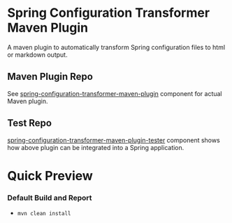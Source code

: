 # Spring Configuration Transformer Maven Plugin

A maven plugin to automatically transform Spring configuration files to html or markdown output.

## Maven Plugin Repo

See [spring-configuration-transformer-maven-plugin](spring-configuration-transformer-maven-plugin/README.md) component for actual Maven plugin.

## Test Repo

[spring-configuration-transformer-maven-plugin-tester](spring-configuration-transformer-maven-plugin-tester/README.md) component shows how above plugin can be integrated into a Spring application.

# Quick Preview
### Default Build and Report
  * `mvn clean install`